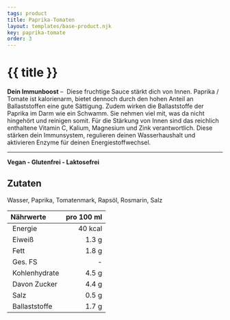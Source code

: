 ```yaml
---
tags: product
title: Paprika-Tomaten
layout: templates/base-product.njk
key: paprika-tomate
order: 3
---
```



# {{ title }}
**Dein Immunboost** – 
Diese fruchtige Sauce stärkt dich von Innen.
Paprika / Tomate ist kalorienarm, bietet dennoch durch den hohen Anteil an Ballaststoffen eine gute Sättigung.
Zudem wirken die Ballaststoffe der Paprika im Darm wie ein Schwamm.
Sie nehmen viel mit, was da nicht hingehört und reinigen somit.
Für die Stärkung von Innen sind das reichlich enthaltene Vitamin C, Kalium, Magnesium und Zink verantwortlich.
Diese stärken dein Immunsystem, regulieren deinen Wasserhaushalt und aktivieren Enzyme für deinen Energiestoffwechsel.

---
**Vegan - Glutenfrei - Laktosefrei**
## Zutaten
Wasser, Paprika, Tomatenmark, Rapsöl, Rosmarin, Salz

| Nährwerte       | pro 100 ml |
|:----------------|-----------:|
| Energie         | 40 kcal    |
| Eiweiß          | 1.3 g      |
| Fett            | 1.8 g      |
| Ges. FS         | -          |
| Kohlenhydrate   | 4.5 g      |
| Davon Zucker    | 4.4 g      |
| Salz            | 0.5 g      |
| Ballaststoffe   | 1.7 g      |
